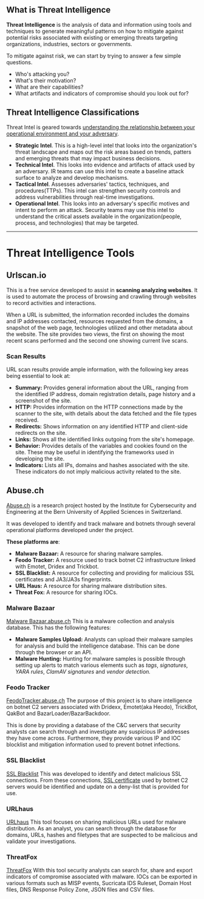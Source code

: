 ## What is Threat Intelligence
**Threat Intelligence** is the analysis of data and information using tools and techniques to generate meaningful patterns on how to mitigate against potential risks associated with existing or emerging threats targeting organizations, industries, sectors or governments.

To mitigate against risk, we can start by trying to answer a few simple questions.
- Who's attacking you?
- What's their motivation?
- What are their capabilities?
- What artifacts and indicators of compromise should you look out for?

## Threat Intelligence Classifications
Threat Intel is geared towards <u>understanding the relationship between your operational environment and your adversary</u>.

- **Strategic Intel**. This is a high-level intel that looks into the organization's threat landscape and maps out the risk areas based on trends, patters and emerging threats that may impact business decisions.
- **Technical Intel**. This looks into evidence and artifacts of attack used by an adversary. IR teams can use this intel to create a baseline attack surface to analyze and develop mechanisms.
- **Tactical Intel**. Assesses adversaries' tactics, techniques, and procedures(TTPs). This intel can strengthen security controls and address vulnerabilities through real-time investigations.
- **Operational Intel**. This looks into an adversary's specific motives and intent to perform an attack. Security teams may use this intel to understand the critical assets available in the organization(people, process, and technologies) that may be targeted.
---

# Threat Intelligence Tools

## Urlscan.io
This is a free service developed to assist in **scanning analyzing websites**. It is used to automate the process of browsing and crawling through websites to record activities and interactions.

When a URL is submitted, the information recorded includes the domains and IP addresses contacted, resources requested from the domains, a snapshot of the web page, technologies utilized and other metadata about the website. The site provides two views, the first on showing the most recent scans performed and the second one showing current live scans.

### Scan Results
URL scan results provide ample information, with the following key areas being essential to look at:

-   **Summary:** Provides general information about the URL, ranging from the identified IP address, domain registration details, page history and a screenshot of the site.
-   **HTTP:** Provides information on the HTTP connections made by the scanner to the site, with details about the data fetched and the file types received.
-   **Redirects:** Shows information on any identified HTTP and client-side redirects on the site.
-   **Links:** Shows all the identified links outgoing from the site's homepage.
-   **Behavior:** Provides details of the variables and cookies found on the site. These may be useful in identifying the frameworks used in developing the site.
-   **Indicators:** Lists all IPs, domains and hashes associated with the site. These indicators do not imply malicious activity related to the site.

## Abuse.ch
[Abuse.ch](https://abuse.ch/) is a research project hosted by the Institute for Cybersecurity and Engineering at the Bern University of Applied Sciences in Switzerland.

It was developed to identify and track malware and botnets through several operational platforms developed under the project.

**These platforms are**:
- **Malware Bazaar:** A resource for sharing malware samples.
- **Feodo Tracker:** A resource used to track botnet C2 infrastructure linked with Emotet, Dridex and Trickbot.
- **SSL Blacklist:** A resource for collecting and providing for malicious SSL certificates and JA3/JA3s fingerprints.
- **URL Haus:** A resource for sharing malware distribution sites.
- **Threat Fox:** A resource for sharing IOCs.

### Malware Bazaar
[Malware Bazaar.abuse.ch](https://bazaar.abuse.ch/)
This is a malware collection and analysis database. This has the following features:
- **Malware Samples Upload:** Analysts can upload their malware samples for analysis and build the intelligence database. This can be done through the browser or an API.
- **Malware Hunting:** Hunting for malware samples is possible through setting up alerts to match various elements such as *tags*, *signatures*, *YARA rules*, *ClamAV* *signatures* and *vendor detection.*


### Feodo Tracker
[FeodoTracker.abuse.ch](https://feodotracker.abuse.ch/)
The purpose of this project is to share intelligence on botnet C2 servers associated with Dridexx, Emotet(aka Heodo), TrickBot, QakBot and BazarLoader/BazarBackdoor.

This is done by providing a database of the C&C servers that security analysts can search through and investigate any suspicious IP addresses they have come across. Furthermore, they provide various IP and IOC blocklist and mitigation information used to prevent botnet infections.

### SSL Blacklist
[SSL Blacklist](https://sslbl.abuse.ch/)
This was developed to identify and detect malicious SSL connections. From these connections, [SSL certificate](https://www.websecurity.digicert.com/security-topics/what-is-ssl-tls-https) used by botnet C2 servers would be identified and update on a deny-list that is provided for use.

### URLhaus
[URLhaus](https://urlhaus.abuse.ch/)
This tool focuses on sharing malicious URLs used for malware distribution. As an analyst, you can search through the database for domains, URLs, hashes and filetypes that are suspected to be malicious and validate your investigations.

### ThreatFox
[ThreatFox](https://threatfox.abuse.ch/)
With this tool security analysts can search for, share and export indicators of compromise associated with malware. IOCs can be exported in various formats such as MISP events, Sucricata IDS Ruleset, Domain Host files, DNS Response Policy Zone, JSON files and CSV files.
